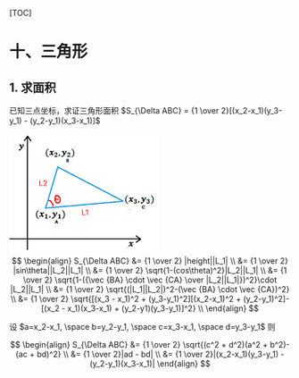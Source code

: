 [TOC]

# 十、三角形

## 1. 求面积

已知三点坐标，求证三角形面积 $S_{\Delta ABC} = {1 \over 2}[(x_2-x_1)(y_3-y_1) - (y_2-y_1)(x_3-x_1)]$

![](images/triangleSquare.png)
$$
\begin{align}
S_{\Delta ABC} 
&= {1 \over 2} |height||L_1| \\
&= {1 \over 2} |sin\theta||L_2||L_1| \\
&= {1 \over 2} \sqrt{1-(cos\theta)^2}|L_2||L_1| \\
&= {1 \over 2} \sqrt{1-({\vec {BA} \cdot \vec {CA} \over |L_2||L_1|})^2}\cdot |L_2||L_1| \\
&= {1 \over 2} \sqrt{(|L_1||L_2|)^2-(\vec {BA} \cdot \vec {CA})^2} \\
&= {1 \over 2} \sqrt{[(x_3 - x_1)^2 + (y_3-y_1)^2][(x_2-x_1)^2 + (y_2-y_1)^2]-[(x_2 - x_1)(x_3-x_1) + (y_2-y1)(y_3-y_1)]^2} \\
\end{align}
$$

设 $a=x_2-x_1, \space b=y_2-y_1, \space c=x_3-x_1, \space d=y_3-y_1​$  则 

$$
\begin{align}
S_{\Delta ABC} 
&= {1 \over 2} \sqrt{(c^2 + d^2)(a^2 + b^2)-(ac + bd)^2} \\
&= {1 \over 2}|ad - bd| \\
&= {1 \over 2}|(x_2-x_1)(y_3-y_1) - (y_2-y_1)(x_3-x_1)|
\end{align}
$$

